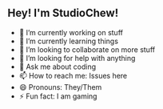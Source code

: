 ## Hey! I'm StudioChew!
- 🔭 I’m currently working on stuff
- 🌱 I’m currently learning things
- 👯 I’m looking to collaborate on more stuff
- 🤔 I’m looking for help with anything
- 💬 Ask me about coding
- 📫 How to reach me: Issues here
- 😄 Pronouns: They/Them
- ⚡ Fun fact: I am gaming
